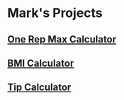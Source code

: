 # Mark's Projects

## [One Rep Max Calculator](./max-lifts)
## [BMI Calculator](./bmi)
## [Tip Calculator](./tip-calculator)